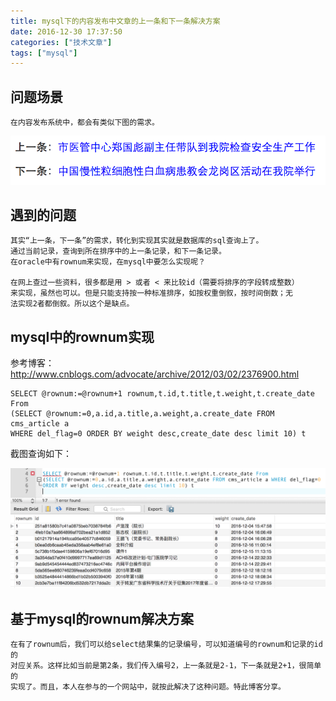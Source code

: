 ```yaml
---
title: mysql下的内容发布中文章的上一条和下一条解决方案
date: 2016-12-30 17:37:50
categories: ["技术文章"]
tags: ["mysql"]
---
```


## 问题场景

	在内容发布系统中，都会有类似下图的需求。
	
![](/mb/images/lastnext.png)

## 遇到的问题

	其实“上一条，下一条”的需求，转化到实现其实就是数据库的sql查询上了。
	通过当前记录，查询到所在排序中的上一条记录，和下一条记录。
	在oracle中有rownum来实现，在mysql中要怎么实现呢？

	在网上查过一些资料，很多都是用 > 或者 < 来比较id（需要将排序的字段转成整数）
	来实现，虽然也可以。但是只能支持按一种标准排序，如按权重倒叙，按时间倒数；无
	法实现2者都倒叙。所以这个是缺点。

## mysql中的rownum实现
参考博客：http://www.cnblogs.com/advocate/archive/2012/03/02/2376900.html
	
	SELECT @rownum:=@rownum+1 rownum,t.id,t.title,t.weight,t.create_date From
	(SELECT @rownum:=0,a.id,a.title,a.weight,a.create_date FROM cms_article a 
	WHERE del_flag=0 ORDER BY weight desc,create_date desc limit 10) t

 截图查询如下：
 
![](/mb/images/mysql-rownum.png)

## 基于mysql的rownum解决方案
	
	在有了rownum后，我们可以给select结果集的记录编号，可以知道编号的rownum和记录的id的
	对应关系。这样比如当前是第2条，我们传入编号2，上一条就是2-1，下一条就是2+1，很简单的
	实现了。而且，本人在参与的一个网站中，就按此解决了这种问题。特此博客分享。




